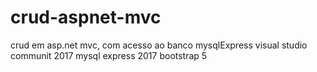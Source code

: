# crud-aspnet-mvc
crud em asp.net mvc, com acesso ao banco mysqlExpress
visual studio communit 2017
mysql express 2017
bootstrap 5
